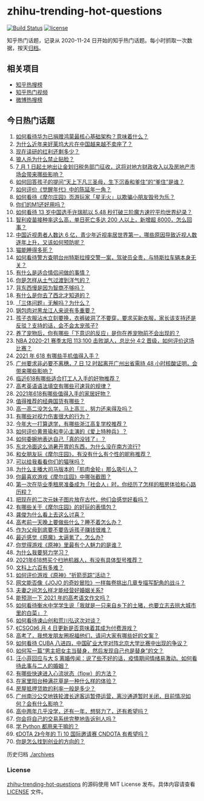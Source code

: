 # zhihu-trending-hot-questions

[![Build Status](https://github.com/justjavac/zhihu-trending-hot-questions/workflows/ci/badge.svg?branch=master)](https://github.com/justjavac/zhihu-trending-hot-questions/actions)
[![license](https://img.shields.io/github/license/justjavac/zhihu-trending-hot-questions)](https://github.com/justjavac/zhihu-trending-hot-questions/blob/master/LICENSE)

知乎热门话题，记录从 2020-11-24 日开始的知乎热门话题。每小时抓取一次数据，按天[归档](./archives)。

## 相关项目

- [知乎热搜榜](https://github.com/justjavac/zhihu-trending-top-search)
- [知乎热门视频](https://github.com/justjavac/zhihu-trending-hot-video)
- [微博热搜榜](https://github.com/justjavac/weibo-trending-hot-search)

## 今日热门话题

<!-- BEGIN -->
<!-- 最后更新时间 Mon Jun 07 2021 03:48:22 GMT+0800 (China Standard Time) -->

1. [如何看待华为已捐赠鸿蒙最核心基础架构？意味着什么？](https://www.zhihu.com/question/462892378)
2. [为什么近年来好莱坞大片在中国越来越不卖座了？](https://www.zhihu.com/question/268982964)
3. [现在读研的红利还剩多少？](https://www.zhihu.com/question/456374240)
4. [狼人杀为什么禁止贴脸？](https://www.zhihu.com/question/462970840)
5. [7 月 1
   日起土地出让金划归税务部门征收，这将对地方财政收入以及房地产市场会带来哪些影响？](https://www.zhihu.com/question/463323805)
6. [如何回答孩子的提问“天上下凡三圣母，生下沉香和爹住”的“爹住”是谁？](https://www.zhihu.com/question/462277776)
7. [如何评价《觉醒年代》中的陈延年一角？](https://www.zhihu.com/question/447307733)
8. [如何看待《摩尔庄园》页游玩家「星无火」以欺骗小朋友毁号为乐？](https://www.zhihu.com/question/462737028)
9. [你们的M1还好用吗？](https://www.zhihu.com/question/447835410)
10. [如何看待 13 岁中国选手许瑞航以 5.48
    秒打破三阶魔方速拧平均世界纪录？](https://www.zhihu.com/question/463234557)
11. [智利疫苗接种率这么高，单日死亡多达 200 人以上，新增超
    8000，怎么回事？](https://www.zhihu.com/question/463115629)
12. [中国近视患者人数达 6
    亿，青少年近视率居世界第一，哪些原因导致近视人数逐年上升，又该如何预防呢？](https://www.zhihu.com/question/463403309)
13. [猫能睡得多死？](https://www.zhihu.com/question/462536806)
14. [如何看待警方查明台州特斯拉撞交警一案，驾驶员全责，与特斯拉车辆本身无关？](https://www.zhihu.com/question/463484326)
15. [有什么是适合情侣间做的事情？](https://www.zhihu.com/question/23415480)
16. [你是怎样从土气过渡到洋气的？](https://www.zhihu.com/question/267705489)
17. [背东西慢是因为智商不够吗？](https://www.zhihu.com/question/438891976)
18. [有什么是你去了西北才知道的？](https://www.zhihu.com/question/403884771)
19. [「三体问题」无解吗？为什么？](https://www.zhihu.com/question/30311577)
20. [锅包肉对黑龙江人来说有多重要？](https://www.zhihu.com/question/462784342)
21. [孩子衣服沾水立刻要换，衣裤破洞了不要穿，要求买新衣服，家长该支持还是反驳？支持的话，会不会太宠孩子?](https://www.zhihu.com/question/459542600)
22. [养了宠物后，你有哪些「下意识的反应」是你在养宠物前不会出现的？](https://www.zhihu.com/question/461963889)
23. [NBA 2020-21 赛季太阳 113:100 击败湖人，总比分 4:2
    晋级，如何评价这场比赛？](https://www.zhihu.com/question/463061695)
24. [2021 年 618 有哪些手机值得入手？](https://www.zhihu.com/question/457255298)
25. [广州要求非必要不离穗，7 日 12 时起离开广州出省需持 48
    小时核酸证明，会带来哪些影响？](https://www.zhihu.com/question/463430613)
26. [临近618有哪些适合打工人入手的好物推荐？](https://www.zhihu.com/question/462987243)
27. [高考英语语法填空有哪些可速背的规律？](https://www.zhihu.com/question/20972652)
28. [2021年618有哪些值得入手的家居好物？](https://www.zhihu.com/question/460447642)
29. [值得推荐的经典国货有哪些？](https://www.zhihu.com/question/37389860)
30. [高一高二没怎么学，马上高三，努力还来得及吗？](https://www.zhihu.com/question/461313503)
31. [有哪些对视力伤害很大的行为？](https://www.zhihu.com/question/384087324)
32. [今年大一打算退学，有哪些浙江高复学校推荐？](https://www.zhihu.com/question/58522765)
33. [如何评价黄景瑜和李沁主演的《爱上特种兵》？](https://www.zhihu.com/question/462601125)
34. [如何委婉地表达自己「真的没钱了」？](https://www.zhihu.com/question/462984155)
35. [东北冷面这么消暑开胃的东西，为什么没在南方流行?](https://www.zhihu.com/question/462700732)
36. [和女朋友玩《摩尔庄园》，有没有什么有个性的昵称推荐？](https://www.zhihu.com/question/462814720)
37. [可以给我看看你们的猫咪吗？](https://www.zhihu.com/question/462824843)
38. [为什么主播大司马版本的「肌肉金轮」那么吸引人？](https://www.zhihu.com/question/461688762)
39. [你最喜欢游戏《摩尔庄园》中哪张截图？](https://www.zhihu.com/question/462564850)
40. [第一次在毕业季租房准备成为「社会人」时，你经历了怎样的租房体验和心路历程？](https://www.zhihu.com/question/461693068)
41. [把现在的二次元妹子图片放在古代，他们会感觉好看吗？](https://www.zhihu.com/question/462903907)
42. [有哪些关于《摩尔庄园》的好玩的表情包？](https://www.zhihu.com/question/462564869)
43. [龚俊为什么看上去这么讨喜？](https://www.zhihu.com/question/456646250)
44. [高考前一天晚上要做些什么？睡不着怎么办？](https://www.zhihu.com/question/458722775)
45. [作为父母到底要不要告诉孩子赚钱很难？](https://www.zhihu.com/question/461239979)
46. [最近感觉《原魔》太逼氪了，怎么办?](https://www.zhihu.com/question/463036805)
47. [你觉得游戏《原神》里最有个人魅力的是谁？](https://www.zhihu.com/question/462388527)
48. [为什么我要努力学习？](https://www.zhihu.com/question/462192669)
49. [2021年618想买个扫地机器人，有没有具体型号推荐？](https://www.zhihu.com/question/397698378)
50. [文科上六百有多难？](https://www.zhihu.com/question/350905229)
51. [如何评价游戏《原神》“折箭觅踪”活动？](https://www.zhihu.com/question/461653474)
52. [网文能否像《JOJO
    的奇妙冒险》一样每卷挑出几章专描写配角的战斗？](https://www.zhihu.com/question/463065863)
53. [夫妻之间怎么样才能经营好婚姻关系?](https://www.zhihu.com/question/349031552)
54. [能预测一下 2021 年的高考语文作文吗？](https://www.zhihu.com/question/451864903)
55. [如何看待衡水中学学生说「我就是一只来自乡下的土猪，也要立志去拱大城市里的白菜」？](https://www.zhihu.com/question/462345321)
56. [如何看待谏山创和荒川弘这次对谈？](https://www.zhihu.com/question/463257259)
57. [《CSGO》6 月 4 日更新是否意味着其成为付费游戏？](https://www.zhihu.com/question/463103636)
58. [高考了，我想发朋友圈祝福他们，请问大家有哪些好的文案？](https://www.zhihu.com/question/405298026)
59. [如何看待 CUBA
    八进四，中国矿业大学对阵北京大学比赛中出现的争议？](https://www.zhihu.com/question/463306896)
60. [如何写一篇“男主把女主当替身，然后发现自己也是替身”的文？](https://www.zhihu.com/question/437395484)
61. [汪小菲回应与大 S
    离婚传闻：说了些不好的话，疫情期间情绪易激动。如何看待此事与二人的婚姻？](https://www.zhihu.com/question/463252497)
62. [有哪些快速进入心流状态（flow）的方法？](https://www.zhihu.com/question/20992764)
63. [在家里阳台种满花草是一种什么样的体验？](https://www.zhihu.com/question/461296029)
64. [房屋抵押贷款的利率一般是多少？](https://www.zhihu.com/question/387069469)
65. [广州南沙公交地铁轮渡长途客运暂停运营，离沙通道暂时关闭，目前情况如何？会有什么影响？](https://www.zhihu.com/question/463278387)
66. [高中两年几乎没学，还有一年，想努力了，还有希望吗？](https://www.zhihu.com/question/462084525)
67. [你会将自己的交易系统完整地告诉别人吗？](https://www.zhihu.com/question/462350634)
68. [学 Python 都用来干嘛的？](https://www.zhihu.com/question/34098079)
69. [《DOTA 2》今年的 Ti 10 国际邀请赛 CNDOTA
    有希望吗？](https://www.zhihu.com/question/459216552)
70. [你是怎么找到创业的方向的？](https://www.zhihu.com/question/25857988)

<!-- END -->

历史归档 [./archives](./archives)

### License

[zhihu-trending-hot-questions](https://github.com/justjavac/zhihu-trending-hot-questions)
的源码使用 MIT License 发布。具体内容请查看 [LICENSE](./LICENSE) 文件。
